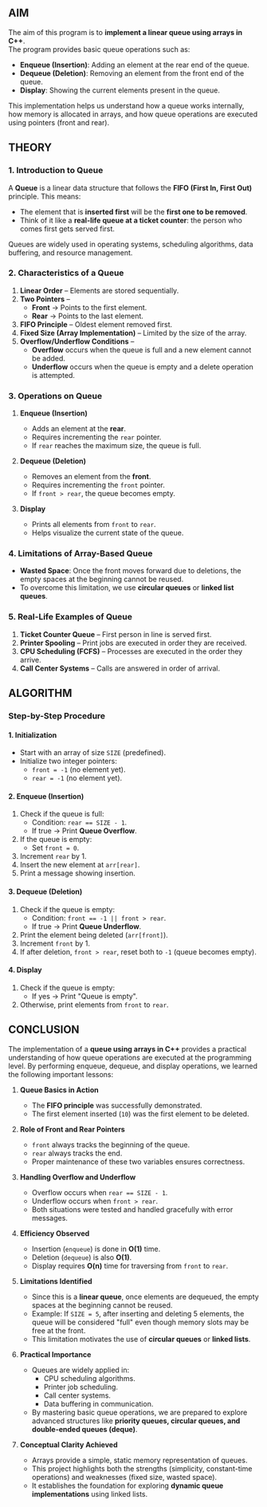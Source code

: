 ##  AIM
The aim of this program is to **implement a linear queue using arrays in C++**.  
The program provides basic queue operations such as:
- **Enqueue (Insertion)**: Adding an element at the rear end of the queue.  
- **Dequeue (Deletion)**: Removing an element from the front end of the queue.  
- **Display**: Showing the current elements present in the queue.  

This implementation helps us understand how a queue works internally, how memory is allocated in arrays, and how queue operations are executed using pointers (front and rear).



##  THEORY

### 1. Introduction to Queue
A **Queue** is a linear data structure that follows the **FIFO (First In, First Out)** principle. This means:
- The element that is **inserted first** will be the **first one to be removed**.  
- Think of it like a **real-life queue at a ticket counter**: the person who comes first gets served first.  

Queues are widely used in operating systems, scheduling algorithms, data buffering, and resource management.



### 2. Characteristics of a Queue
1. **Linear Order** – Elements are stored sequentially.  
2. **Two Pointers** –  
   - **Front** → Points to the first element.  
   - **Rear** → Points to the last element.  
3. **FIFO Principle** – Oldest element removed first.  
4. **Fixed Size (Array Implementation)** – Limited by the size of the array.  
5. **Overflow/Underflow Conditions** –  
   - **Overflow** occurs when the queue is full and a new element cannot be added.  
   - **Underflow** occurs when the queue is empty and a delete operation is attempted.



### 3. Operations on Queue
1. **Enqueue (Insertion)**  
   - Adds an element at the **rear**.  
   - Requires incrementing the `rear` pointer.  
   - If `rear` reaches the maximum size, the queue is full.  

2. **Dequeue (Deletion)**  
   - Removes an element from the **front**.  
   - Requires incrementing the `front` pointer.  
   - If `front > rear`, the queue becomes empty.  

3. **Display**  
   - Prints all elements from `front` to `rear`.  
   - Helps visualize the current state of the queue.



### 4. Limitations of Array-Based Queue
- **Wasted Space**: Once the front moves forward due to deletions, the empty spaces at the beginning cannot be reused.  
- To overcome this limitation, we use **circular queues** or **linked list queues**.  



### 5. Real-Life Examples of Queue
1. **Ticket Counter Queue** – First person in line is served first.  
2. **Printer Spooling** – Print jobs are executed in order they are received.  
3. **CPU Scheduling (FCFS)** – Processes are executed in the order they arrive.  
4. **Call Center Systems** – Calls are answered in order of arrival.  


##  ALGORITHM

### Step-by-Step Procedure
#### **1. Initialization**
- Start with an array of size `SIZE` (predefined).  
- Initialize two integer pointers:  
  - `front = -1` (no element yet).  
  - `rear = -1` (no element yet).  

#### **2. Enqueue (Insertion)**
1. Check if the queue is full:  
   - Condition: `rear == SIZE - 1`.  
   - If true → Print **Queue Overflow**.  
2. If the queue is empty:  
   - Set `front = 0`.  
3. Increment `rear` by 1.  
4. Insert the new element at `arr[rear]`.  
5. Print a message showing insertion.  

#### **3. Dequeue (Deletion)**
1. Check if the queue is empty:  
   - Condition: `front == -1 || front > rear`.  
   - If true → Print **Queue Underflow**.  
2. Print the element being deleted (`arr[front]`).  
3. Increment `front` by 1.  
4. If after deletion, `front > rear`, reset both to `-1` (queue becomes empty).  

#### **4. Display**
1. Check if the queue is empty:  
   - If yes → Print "Queue is empty".  
2. Otherwise, print elements from `front` to `rear`.  





##  CONCLUSION

The implementation of a **queue using arrays in C++** provides a practical understanding of how queue operations are executed at the programming level. By performing enqueue, dequeue, and display operations, we learned the following important lessons:

1. **Queue Basics in Action**  
   - The **FIFO principle** was successfully demonstrated.  
   - The first element inserted (`10`) was the first element to be deleted.  

2. **Role of Front and Rear Pointers**  
   - `front` always tracks the beginning of the queue.  
   - `rear` always tracks the end.  
   - Proper maintenance of these two variables ensures correctness.  

3. **Handling Overflow and Underflow**  
   - Overflow occurs when `rear == SIZE - 1`.  
   - Underflow occurs when `front > rear`.  
   - Both situations were tested and handled gracefully with error messages.  

4. **Efficiency Observed**  
   - Insertion (`enqueue`) is done in **O(1)** time.  
   - Deletion (`dequeue`) is also **O(1)**.  
   - Display requires **O(n)** time for traversing from `front` to `rear`.  

5. **Limitations Identified**  
   - Since this is a **linear queue**, once elements are dequeued, the empty spaces at the beginning cannot be reused.  
   - Example: If `SIZE = 5`, after inserting and deleting 5 elements, the queue will be considered "full" even though memory slots may be free at the front.  
   - This limitation motivates the use of **circular queues** or **linked lists**.  

6. **Practical Importance**  
   - Queues are widely applied in:  
     - CPU scheduling algorithms.  
     - Printer job scheduling.  
     - Call center systems.  
     - Data buffering in communication.  
   - By mastering basic queue operations, we are prepared to explore advanced structures like **priority queues, circular queues, and double-ended queues (deque)**.  

7. **Conceptual Clarity Achieved**  
   - Arrays provide a simple, static memory representation of queues.  
   - This project highlights both the strengths (simplicity, constant-time operations) and weaknesses (fixed size, wasted space).  
   - It establishes the foundation for exploring **dynamic queue implementations** using linked lists.  

